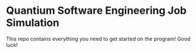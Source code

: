 # Quantium Software Engineering Job Simulation

This repo contains everything you need to get started on the program! Good luck!
